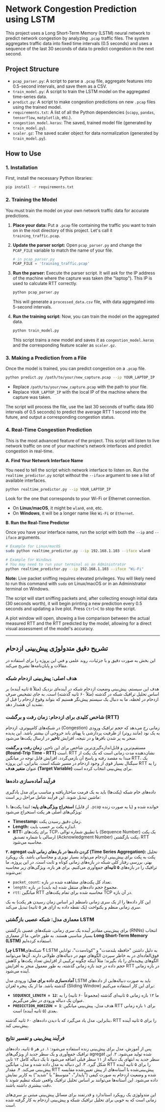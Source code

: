 # Network Congestion Prediction using LSTM

This project uses a Long Short-Term Memory (LSTM) neural network to predict network congestion by analyzing `.pcap` traffic files. The system aggregates traffic data into fixed time intervals (0.5 seconds) and uses a sequence of the last 30 seconds of data to predict congestion in the next second.

## Project Structure

- `pcap_parser.py`: A script to parse a `.pcap` file, aggregate features into 0.5-second intervals, and save them as a CSV.
- `train_model.py`: A script to train the LSTM model on the aggregated time-series data.
- `predict.py`: A script to make congestion predictions on new `.pcap` files using the trained model.
- `requirements.txt`: A list of all the Python dependencies (`scapy`, `pandas`, `tensorflow`, `matplotlib`, etc.).
- `congestion_model.keras`: The saved, trained model file (generated by `train_model.py`).
- `scaler.gz`: The saved scaler object for data normalization (generated by `train_model.py`).

## How to Use

### 1. Installation

First, install the necessary Python libraries:

```bash
pip install -r requirements.txt
```

### 2. Training the Model

You must train the model on your own network traffic data for accurate predictions.

1.  **Place your data:** Put a `.pcap` file containing the traffic you want to train on in the root directory of this project. Let's call it `training_traffic.pcap`.

2.  **Update the parser script:** Open `pcap_parser.py` and change the `PCAP_FILE` variable to match the name of your file.

    ```python
    # in pcap_parser.py
    PCAP_FILE = 'training_traffic.pcap'
    ```

3.  **Run the parser:** Execute the parser script. It will ask for the IP address of the machine where the capture was taken (the "laptop"). This IP is used to calculate RTT correctly.

    ```bash
    python pcap_parser.py
    ```
    This will generate a `processed_data.csv` file, with data aggregated into 5-second intervals.

4.  **Run the training script:** Now, you can train the model on the aggregated data.

    ```bash
    python train_model.py
    ```
    This script trains a new model and saves it as `congestion_model.keras` and the corresponding feature scaler as `scaler.gz`.

### 3. Making a Prediction from a File

Once the model is trained, you can predict congestion on a `.pcap` file.

```bash
python predict.py /path/to/your/new_capture.pcap --ip YOUR_LAPTOP_IP
```

- Replace `/path/to/your/new_capture.pcap` with the path to your file.
- Replace `YOUR_LAPTOP_IP` with the local IP of the machine where the capture was taken.

The script will process the file, use the last 30 seconds of traffic data (60 intervals of 0.5 seconds) to predict the average RTT 1 second into the future, and output a corresponding congestion status.

### 4. Real-Time Congestion Prediction

This is the most advanced feature of the project. This script will listen to live network traffic on one of your machine's network interfaces and predict congestion in real-time.

**A. Find Your Network Interface Name**

You need to tell the script which network interface to listen on. Run the `realtime_predictor.py` script without the `--iface` argument to see a list of available interfaces.

```bash
python realtime_predictor.py --ip YOUR_LAPTOP_IP
```

Look for the one that corresponds to your Wi-Fi or Ethernet connection.
- On **Linux/macOS**, it might be `wlan0`, `en0`, etc.
- On **Windows**, it will be a longer name like `Wi-Fi` or `Ethernet`.

**B. Run the Real-Time Predictor**

Once you have your interface name, run the script with both the `--ip` and `--iface` arguments.

```bash
# Example for Linux/macOS
sudo python realtime_predictor.py --ip 192.168.1.103 --iface wlan0

# Example for Windows
# You may need to run your terminal as an Administrator
python realtime_predictor.py --ip 192.168.1.103 --iface "Wi-Fi"
```

**Note:** Live packet sniffing requires elevated privileges. You will likely need to run this command with `sudo` on Linux/macOS or in an Administrator terminal on Windows.

The script will start sniffing packets and, after collecting enough initial data (30 seconds worth), it will begin printing a new prediction every 0.5 seconds and updating a live plot. Press `Ctrl+C` to stop the script.

A plot window will open, showing a live comparison between the actual measured RTT and the RTT predicted by the model, allowing for a direct visual assessment of the model's accuracy.

---

## تشریح دقیق متدولوژی پیش‌بینی ازدحام

این بخش به صورت دقیق و با جزئیات، روند علمی و فنی این پروژه را برای استفاده در مقالات و پایان‌نامه‌ها تشریح می‌کند.

### هدف اصلی: پیش‌بینی ازدحام شبکه

هدف این سیستم، پیش‌بینی وضعیت ازدحام شبکه در آینده‌ای نزدیک (مثلاً ۵ ثانیه آینده) بر اساس تحلیل ترافیک شبکه در گذشته (مثلاً ۶۰ ثانیه گذشته) است. به جای تشخیص صرفِ ازدحام در لحظه، ما به دنبال یک سیستم پیش‌نگر هستیم که بتواند وقوع ازدحام را قبل از تشدید آن هشدار دهد.

### شاخص کلیدی برای ازدحام: زمان رفت و برگشت (RTT)

در شبکه‌های کامپیوتری، ازدحام (Congestion) زمانی رخ می‌دهد که حجم ترافیک ورودی به یک نود (مانند روتر) از ظرفیت پردازشی یا پهنای باند خروجی آن بیشتر باشد. این پدیده منجر به پر شدن بافرها و در نتیجه، افزایش **تاخیر** در ارسال پکت‌ها می‌شود.

مستقیم‌ترین و قابل‌اندازه‌گیری‌ترین شاخص برای این تاخیر، **زمان رفت و برگشت (Round-Trip Time - RTT)** است. RTT نشان‌دهنده مدت زمانی است که یک پکت از مبدا به مقصد رفته و پاسخ آن بازمی‌گردد. افزایش قابل توجه در میانگین RTT، یک سیگنال بسیار قوی از وجود ازدحام در مسیر شبکه است. بنابراین، این پروژه RTT را به عنوان **متغیر هدف (Target Variable)** برای پیش‌بینی انتخاب کرده است.

### فرآیند آماده‌سازی داده‌ها

داده‌های خام شبکه (پکت‌ها) باید به یک فرمت ساختاریافته و مناسب برای مدل یادگیری ماشین تبدیل شوند. این فرآیند شامل مراحل زیر است:

**۱. استخراج ویژگی‌های پایه:**
ابتدا پکت‌ها (از فایل `.pcap` یا به صورت زنده) خوانده شده و ویژگی‌های اصلی هر پکت استخراج می‌شود:
- **Timestamp:** زمان دقیق رسیدن پکت.
- **Length:** اندازه پکت بر حسب بایت.
- **RTT:** برای پکت‌های TCP، با تطبیق شماره توالی (Sequence Number) یک پکت ارسالی با شماره تصدیق (Acknowledgment Number) پکت بازگشتی، RTT محاسبه می‌شود.

**۲. agregat کردن داده‌ها در بازه‌های زمانی ثابت (Time Series Aggregation):**
تحلیل پکت به پکت برای پیش‌بینی ازدحام می‌تواند بسیار نویزی و محاسباتی باشد. یک رویکرد بهتر، بررسی رفتار کلی شبکه در بازه‌های زمانی کوتاه و ثابت است. در این پروژه، ما ترافیک را در بازه‌های **۵ ثانیه‌ای** جمع‌آوری می‌کنیم. برای هر بازه، ویژگی‌های زیر محاسبه می‌شوند:
- `packet_count`: تعداد کل پکت‌های مشاهده شده در بازه.
- `length`: مجموع حجم داده‌های منتقل شده (به بایت) در بازه.
- `rtt`: میانگین RTT محاسبه شده برای تمام پکت‌های TCP در آن بازه.

این کار داده‌ها را از یک سری زمانی نامنظم (بر اساس زمان رسیدن هر پکت) به یک سری زمانی منظم و یکنواخت (یک نقطه داده به ازای هر ۵ ثانیه) تبدیل می‌کند.

### معماری مدل: شبکه عصبی بازگشتی LSTM

برای پیش‌بینی مقادیر آینده یک سری زمانی، شبکه‌های عصبی بازگشتی (RNNs) انتخاب بسیار مناسبی هستند. به طور خاص، ما از معماری **Long Short-Term Memory (LSTM)** استفاده کرده‌ایم.

**چرا LSTM؟**
شبکه‌های LSTM به دلیل داشتن "حافظه بلندمدت" و "کوتاه‌مدت"، توانایی فوق‌العاده‌ای در به خاطر سپردن الگوهای مهم در دنباله‌های طولانی دارند. آن‌ها می‌توانند الگوهای پیچیده‌ای را یاد بگیرند؛ مثلاً اینکه چگونه ترکیبی از افزایش تعداد پکت‌ها و کاهش حجم داده در چند بازه زمانی گذشته، به طور معمول منجر به افزایش RTT در بازه زمانی آینده می‌شود.

**آماده‌سازی داده برای مدل:**
ورودی مدل LSTM باید به صورت دنباله‌هایی از داده‌های گذشته باشد. ما از یک پنجره لغزان (Sliding Window) برای این کار استفاده می‌کنیم:
- **`SEQUENCE_LENGTH = 12`**: ما ۱۲ بازه زمانی ۵ ثانیه‌ای گذشته (مجموعاً ۶۰ ثانیه) را به عنوان یک دنباله ورودی در نظر می‌گیریم.
- **`PREDICTION_HORIZON = 1`**: هدف مدل، پیش‌بینی میانگین RTT برای ۱ بازه زمانی بعدی (۵ ثانیه آینده) است.

بنابراین، مدل یاد می‌گیرد که با دیدن داده‌های ۶۰ ثانیه گذشته، RTT را برای ۵ ثانیه آینده پیش‌بینی کند.

### فرآیند پیش‌بینی و تفسیر نتایج

پس از آموزش، مدل برای پیش‌بینی زنده استفاده می‌شود:
۱. در هر ۵ ثانیه، داده‌های ترافیک جمع‌آوری و یک سطر جدید از ویژگی‌های agregat شده تولید می‌شود.
۲. این سطر جدید به انتهای یک دنباله از ۱۱ سطر قبلی اضافه می‌شود تا یک دنباله کامل ۱۲ تایی شکل گیرد.
۳. این دنباله به مدل داده شده و مدل، میانگین RTT را برای ۵ ثانیه آینده پیش‌بینی می‌کند.
۴. مقدار RTT پیش‌بینی‌شده با آستانه‌های از پیش تعیین‌شده مقایسه شده و وضعیت ازدحام به صورت کیفی ("پایدار"، "متوسط" یا "شدید") به کاربر نمایش داده می‌شود. این آستانه‌ها می‌توانند بر اساس تحلیل ترافیک واقعی شبکه تنظیم شوند تا دقت بیشتری داشته باشند.

این متدولوژی یک رویکرد استاندارد و قدرتمند برای مسائل پیش‌بینی مبتنی بر سری‌های زمانی است که به خوبی برای تحلیل ترافیک شبکه و پیش‌بینی ازدحام به کار گرفته شده است.
